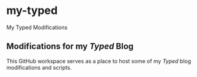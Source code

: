 # my-typed
My Typed Modifications

## Modifications for my *Typed* Blog

This GitHub workspace serves as a place to host some of my *Typed* blog modifications and scripts.

